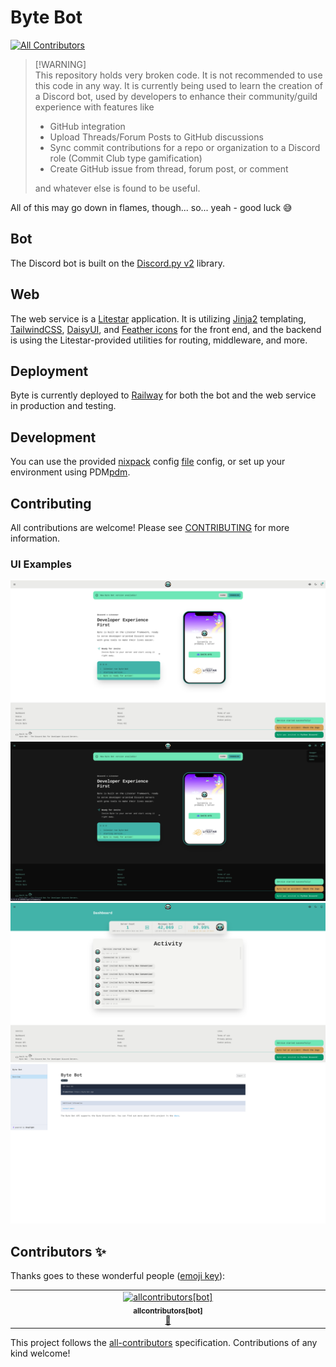 # Byte Bot
<!-- ALL-CONTRIBUTORS-BADGE:START - Do not remove or modify this section -->
[![All Contributors](https://img.shields.io/badge/all_contributors-1-orange.svg?style=flat-square)](#contributors-)
<!-- ALL-CONTRIBUTORS-BADGE:END -->

> [!WARNING]\
> This repository holds very broken code.
> It is not recommended to use this code in any way.
> It is currently being used to learn the creation of a Discord bot, used by developers
> to enhance their community/guild experience with features like
>
> - GitHub integration
> - Upload Threads/Forum Posts to GitHub discussions
> - Sync commit contributions for a repo or organization to a Discord role (Commit Club type gamification)
> - Create GitHub issue from thread, forum post, or comment
>
> and whatever else is found to be useful.

All of this may go down in flames, though... so... yeah - good luck 😅

## Bot

The Discord bot is built on the [Discord.py v2][discordpy] library.

## Web

The web service is a [Litestar][litestar] application. It is utilizing [Jinja2][jinja] templating, [TailwindCSS][tailwind],
[DaisyUI][daisy], and [Feather icons][feather] for the front end, and the backend is using the Litestar-provided
utilities for routing, middleware, and more.

## Deployment

Byte is currently deployed to [Railway][railway] for both the bot and the web service in production
and testing.

## Development

You can use the provided [nixpack][nixpacks] config [file](./nixpacks.toml) config,
or set up your environment using PDM[pdm].

## Contributing

All contributions are welcome! Please see [CONTRIBUTING](./CONTRIBUTING.rst) for more information.

### UI Examples

![Home](docs/images/home.png)
![Dark Home](docs/images/dark-home.png)
![Dashboard](docs/images/dashboard.png)
![API - Elements](docs/images/api-elements.png)

[litestar]: https://litestar.dev
[discordpy]: https://discordpy.readthedocs.io/en/stable/
[jinja]: https://jinja.palletsprojects.com/en/3.0.x/
[tailwind]: https://tailwindcss.com/
[daisy]: https://daisyui.com/
[feather]: https://feathericons.com/
[railway]: https://railway.app?referralCode=BMcs0x
[nixpacks]: https://nixpacks.com/docs/getting-started
[pdm]: https://pdm.fming.dev/latest/

## Contributors ✨

Thanks goes to these wonderful people ([emoji key](https://allcontributors.org/docs/en/emoji-key)):

<!-- ALL-CONTRIBUTORS-LIST:START - Do not remove or modify this section -->
<!-- prettier-ignore-start -->
<!-- markdownlint-disable -->
<table>
  <tbody>
    <tr>
      <td align="center" valign="top" width="14.28%"><a href="https://github.com/apps/allcontributors"><img src="https://avatars.githubusercontent.com/in/23186?v=4?s=100" width="100px;" alt="allcontributors[bot]"/><br /><sub><b>allcontributors[bot]</b></sub></a><br /><a href="#projectManagement-allcontributors[bot]" title="Project Management">📆</a></td>
    </tr>
  </tbody>
</table>

<!-- markdownlint-restore -->
<!-- prettier-ignore-end -->

<!-- ALL-CONTRIBUTORS-LIST:END -->

This project follows the [all-contributors](https://github.com/all-contributors/all-contributors) specification. Contributions of any kind welcome!